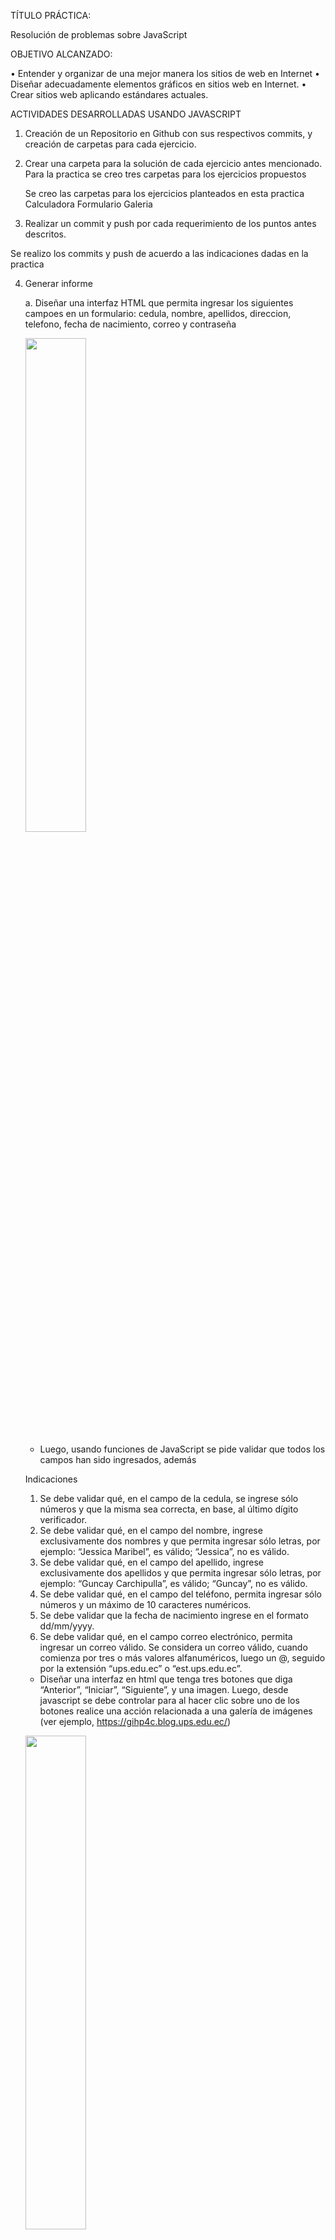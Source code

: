 TÍTULO PRÁCTICA:
 
Resolución de problemas sobre JavaScript

OBJETIVO ALCANZADO:

• Entender y organizar de una mejor manera los sitios de web en Internet 
• Diseñar adecuadamente elementos gráficos en sitios web en Internet.
• Crear sitios web aplicando estándares actuales. 

ACTIVIDADES DESARROLLADAS USANDO JAVASCRIPT

1. Creación de un Repositorio en Github con sus respectivos commits, y creación de carpetas para cada ejercicio.

2. Crear una carpeta para la solución de cada ejercicio antes mencionado. Para la practica se creo tres carpetas para los ejercicios propuestos

	Se creo las carpetas para los ejercicios planteados en esta practica
	Calculadora
	Formulario
	Galeria

3. Realizar un commit y push por cada requerimiento de los puntos antes descritos.

Se realizo los commits y push de acuerdo a las indicaciones dadas en la practica

4. Generar informe

	a. Diseñar una interfaz HTML que permita ingresar los siguientes campoes en un formulario: cedula, nombre, apellidos, direccion,
	   telefono, fecha de nacimiento, correo y contraseña 

	<img width="45%" src="capturas/formulario.png"></img>

	- Luego, usando funciones de JavaScript se pide validar que todos los campos han sido ingresados, además

	Indicaciones

	1. Se debe validar qué, en el campo de la cedula, se ingrese sólo números y que la misma sea correcta, en base, al último dígito verificador.
	2. Se debe validar qué, en el campo del nombre, ingrese exclusivamente dos nombres y que permita ingresar sólo letras, por ejemplo: “Jessica Maribel”, es válido; “Jessica”, no es válido.
	3. Se debe validar qué, en el campo del apellido, ingrese exclusivamente dos apellidos y que permita ingresar sólo letras, por ejemplo: “Guncay Carchipulla”, es válido; “Guncay”, no es válido.
	4. Se debe validar qué, en el campo del teléfono, permita ingresar sólo números y un máximo de 10 caracteres numéricos.
	5. Se debe validar que la fecha de nacimiento ingrese en el formato dd/mm/yyyy.
	6. Se debe validar qué, en el campo correo electrónico, permita ingresar un correo válido. Se considera un correo válido, cuando comienza por tres o más valores alfanuméricos, luego un @, seguido por la extensión “ups.edu.ec” o “est.ups.edu.ec”.
	
	- Diseñar una interfaz en html que tenga tres botones que diga “Anterior”, “Iniciar”, “Siguiente”, y una imagen. Luego, desde javascript se debe controlar para al hacer clic sobre uno de los botones realice una acción relacionada a una galería de imágenes (ver ejemplo, https://gihp4c.blog.ups.edu.ec/)

	<img width="45%" src="capturas/galeria.png"></img>

	Indicaciones

	1. Se debe tener, un arreglo con los nombres de diez imágenes, previamente descargadas y almacenadas en una carpeta llamada “images”.
	2. La galería de imágenes debe visualizar exclusivamente 5 imágenes. Cada vez que se haga clic en el botón iniciar se deben escoger de manera aleatoria cinco imágenes de las diez que se mostrarán en la galería de imágenes
	3. Al hacer clic en el botón siguiente o anterior se debe cambiar la imagen presentada en la galería.
	4. El cambio de imágenes debe simular un efecto, para lo cual, se debe usar las propiedades left o rigth.
	5. Al hacer clic en el botón siguiente y haber llegado a la última imagen disponible, el botón siguiente deberá ser deshabilitado (sólo cuando se ha llegado a la última imagen el botón siguiente deberá estar deshabilitado)
	6. Al hacer clic en el botón anterior y haber llegado a la primera imagen disponible, el botón anterior deberá ser deshabilitado (sólo cuando se ha llegado a la última imagen y cuando se inicie la galería de imágenes el botón anterior deberá estar deshabilitado)
	- Realizar una calculara en HTML usando botones de javascript y una caja de texto para visualizar el resultado

	<img width="45%" src="capturas/calculadora.png"></img>

	1. Las operaciones que podrá hacer la calculadora son: suma, resta, multiplicación y división. Además, se podrá limpiar la memoria de la calculadora. Por último, se debe usar la función eval() para realizar las operaciones aritméticas
	b. La evidencia del correcto diseño de las páginas HTML usando CSS. Para lo cual, se puede generar fotografías instantáneas (pantallazos).
	- Para el formulario

	<img width="45%" src="capturas/vformulario.png"></img>

	- Para la Galeria de imágenes

	<img width="45%" src="capturas/vgaleria.png"></img>

	- Para el desarrollo de una Calculadora Básica

	<img width="45%" src="capturas/vcalculadora.png"></img>

	c. La evidencia del correcto funcionamiento de cada una de las funciones de JavaScript
	- Para el correcto funcionamiento del Formulario se muestra la siguiente evidencia
	Se muestra un mensaje de error cuando se ingresa una cedula que no existe, mas de dos nombres, mas de dos apellidos, mas de diez dígitos del teléfono, validar el correo con dominio est.ups.edu.ec o ups.edu.ec. También validar la fecha que tenga formato dd/mm/yyyy asi como también la contraseña que tenga más de 8 caracteres, letras mayúsculas y minúsculas y un carácter especial.
	- Para el desarrollo de la Galería de Imágenes se muestra continuación
	Cuando se da clic en el botón iniciar se cargar imágenes pandémicas y se habilita los botones de anterior y siguiente 

	- Para el desarrollo de la Calculadora se muestra a continuación como está desarrollada 

RESULTADO(S) OBTENIDO(S):

•	Se logro entender y mejorar de una mejor manera los sitios de web en Internet para lo cual empleamos funciones dentro de javascript permitiendo crear efectos, animaciones, acciones que se pueden activar al pulsar botones y ventanas con mensajes en consola o en el navegador, para las paginas HTML, tomando en cuenta que javascript usamos para crear paginas webs dinámicas.  

•	Cumplir con el correcto manejo de las funciones, que nos permite realizar procedimientos, conjunto de sentencias que realizan algún calculo como suma, resta o tarea. Para ello es necesario definir una función para que esta después sea llamada y sea ejecutada.

CONCLUSIONES:

•	Para el correcto manejo javascript se debe revisar su correcta sintaxis como por ejemplo de métodos, bucle for, como se emplea las variables. Así como también revisar que elementos o propiedades nos es útil para el desarrollo de esta práctica.

•	Es necesario implementar ciertas funciones que nos ayuden con la creación de una página web dinámica, que adquiera efectos como se implemento en el ejercicio de galería el movimiento de imágenes, así como también el usar métodos o funciones para el correcto manejo de validaciones de una cedula. Esto nos puede ser de gran utilidad para Formularios de Comentarios o citas, entre otros.

RECOMENDACIONES:

•	Se recomienda para la practica probar a lo menos en tres navegadores diferentes como Google Chrome, Firefox y Safari

•	Haber asistido a clases

•	Ante cualquier duda consultar al profesor de la asignatura
